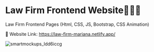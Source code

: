 # <h1>Law Firm Frontend Website💼👩‍⚖</h1>
Law Firm Frontend Pages (Html, CSS, JS, Bootstrap, CSS Animation)

📌 Website Link:
https://law-firm-mariana.netlify.app/

![smartmockups_ldd6iccg](https://user-images.githubusercontent.com/91687711/217238202-d4dc09c3-9d2c-4c2b-b79d-b5f76b40c6d0.jpg)

